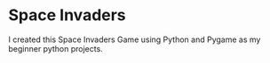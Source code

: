 # Space Invaders
I created this Space Invaders Game using Python and Pygame as my beginner python projects.
